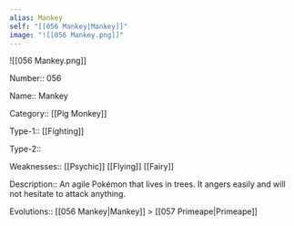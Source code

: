 ```yaml
---
alias: Mankey
self: "[[056 Mankey|Mankey]]"
image: "![[056 Mankey.png]]"
---
```


![[056 Mankey.png]]


Number:: 056

Name:: Mankey

Category:: [[Pig Monkey]]

Type-1:: [[Fighting]]

Type-2::

Weaknesses:: [[Psychic]] [[Flying]] [[Fairy]]

Description:: An agile Pokémon that lives in trees. It angers easily and will not hesitate to attack anything.

Evolutions:: [[056 Mankey|Mankey]] > [[057 Primeape|Primeape]]
